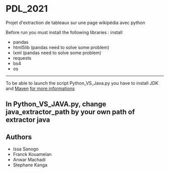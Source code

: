 # PDL_2021
Projet d'extraction de tableaux sur une page wikipédia avec python


Before run you must install the following libraries :
install 
- pandas
- html5lib (pandas need to solve some problem)
- lxml (pandas need to solve some problem)
- requests
- bs4
- os
------------------------------------------------------------------------------------------
To be able to launch the script Python_VS_Java.py you have to install JDK and [Maven](https://maven.apache.org/)
[for more informations](https://maven.apache.org/install.html)

In Python_VS_JAVA.py, change java_extractor_path by your own path of extractor java
------------------------------------------------------------------------------------------

## Authors

* Issa Sanogo
* Franck Kouamelan
* Anwar Machadi
* Stephane Kanga

